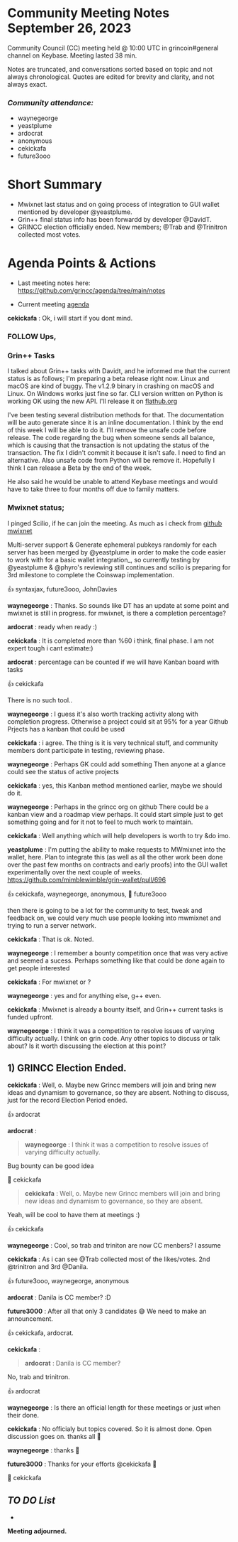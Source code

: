 



# Community Meeting Notes September 26, 2023

Community Council (CC) meeting held @ 10:00 UTC in grincoin#general channel on Keybase. Meeting lasted 38  min.

Notes are truncated, and conversations sorted based on topic and not always chronological. Quotes are edited for brevity and clarity, and not always exact.

### _Community attendance:_

* waynegeorge
* yeastplume
* ardocrat
* anonymous
* cekickafa
* future3ooo





# Short Summary

-  Mwixnet last status and on going process of integration to GUI wallet mentioned by developer @yeastplume. 
-  Grin++ final status info has been forwardd by developer @DavidT.
- GRINCC election officially ended. New members; @Trab and @Trinitron collected most votes. 

# Agenda Points & Actions
 

* Last meeting notes here: https://github.com/grincc/agenda/tree/main/notes

* Current meeting [agenda](https://github.com/grincc/agenda/issues/106)





__cekickafa__ : Ok, i will start if you dont mind.


 ### FOLLOW Ups,

### Grin++ Tasks
I talked about Grin++ tasks with Davidt, and he informed me that the current status is as follows;
I'm preparing a beta release right now. Linux and macOS are kind of buggy. The v1.2.9 binary in crashing on macOS and Linux. On Windows works just fine so far. CLI version written on Python is working OK using the new API. I'll release it on [flathub.org](https://flathub.org/)

I've been testing several distribution methods for that. The documentation will be auto generate since it is an inline documentation. I think by the end of this week I will be able to do it.
I'll remove the unsafe code before release. The code regarding the bug when someone sends all balance, which is causing that the transaction is not updating the status of the transaction. The fix I didn't commit it because it isn't safe. I need to find an alternative.
Also unsafe code from Python will be remove it. Hopefully I think I can release a Beta by the end of the week.


He also said he would be unable to attend Keybase meetings and would have to take three to four months off due to family matters.

### Mwixnet status;

I pinged Scilio, if he can join the meeting. As much as i check from [github mwixnet](https://github.com/mimblewimble/mwixnet/pull/20) 

Multi-server support & Generate ephemeral pubkeys randomly for each server has been merged by @yeastplume in order to make the code easier to work with for a basic wallet integration_, so currently testing by @yeastplume & @phyro's reviewing still continues and scilio is preparing for 3rd milestone to complete the Coinswap implementation.

👍 syntaxjax, future3ooo, JohnDavies


__waynegeorge__ : Thanks. So sounds like DT has an update at some point and mwixnet is still in progress. for mwixnet, is there a completion percentage?


__ardocrat__ : ready when ready :)


__cekickafa__ : It is completed more than %60 i think, final phase. I am not expert tough i cant estimate:)

__ardocrat__ : percentage can be counted if we will have Kanban board with tasks

👍 cekickafa

There is no such tool..

__waynegeorge__ : I guess it's also worth tracking activity along with completion progress. Otherwise a project could sit at 95% for a year
Github Prjects has a kanban that could be used

__cekickafa__ : i agree. The thing is it is very technical stuff, and community members dont participate in testing, reviewing phase.

__waynegeorge__ : Perhaps GK could add something
Then anyone at a glance could see the status of active projects

__cekickafa__ :  yes, this Kanban method mentioned earlier, maybe we should do it.

__waynegeorge__ : Perhaps in the grincc org on github
There could be a kanban view and a roadmap view perhaps. It could start simple just to get something going and for it not to feel to much work to maintain.

__cekickafa__ : Well anything which will help developers is worth to try &do imo.

__yeastplume__ : I'm putting the ability to make requests to MWmixnet into the wallet, here. Plan to integrate this (as well as all the other work been done over the past few months on contracts and early proofs) into the GUI wallet experimentally over the next couple of weeks.
https://github.com/mimblewimble/grin-wallet/pull/696

👍 cekickafa, waynegeorge, anonymous, 🥳 future3ooo

then there is going to be a lot for the community to test, tweak and feedback on, we could very much use people looking into mwmixnet and trying to run a server network.

__cekickafa__ : That is ok. Noted.

__waynegeorge__ : I remember a bounty competition once that was very active and seemed a sucess. Perhaps something like that could be done again to get people interested

__cekickafa__ : For mwixnet or ?

__waynegeorge__ : yes and for anything else, g++ even.

__cekickafa__ : Mwixnet is already a bounty itself, and Grin++ current tasks is funded upfront.

__waynegeorge__ : I think it was a competition to resolve issues of varying difficulty actually.
I think on grin code.
Any other topics to discuss or talk about? Is it worth discussing the election at this point?

## 1) GRINCC Election Ended.


__cekickafa__ : Well, o. Maybe new Grincc members will join and bring new ideas and dynamism to governance, so they are absent. Nothing to discuss, just for the record Election Period ended.

👍 ardocrat

__ardocrat__ :

>__waynegeorge__ : I think it was a competition to resolve issues of varying difficulty actually.

Bug bounty can be good idea

💯 cekickafa

>__cekickafa__ : Well, o. Maybe new Grincc members will join and bring new ideas and dynamism to governance, so they are absent.

Yeah, will be cool to have them at meetings :)

👍 cekickafa

__waynegeorge__ : Cool, so trab and triniton are now CC menbers?
I assume

__cekickafa__ : As i can see @Trab collected most of the likes/votes. 2nd @trinitron and 3rd @Danila.

👍 future3ooo, waynegeorge, anonymous

__ardocrat__ : Danila is CC member? :D

__future3000__ : After all that only 3 candidates 😅 We need to make an announcement.

👍 cekickafa, ardocrat.

__cekickafa__ :

>__ardocrat__ : Danila is CC member?

No, trab and trinitron.

👍  ardocrat

__waynegeorge__ : Is there an official length for these meetings or just when their done.

__cekickafa__ : No officialy but topics covered. So it is almost done. Open discussion goes on.
thanks all 👋

__waynegeorge__ : thanks
👋

__future3000__ : Thanks for your efforts @cekickafa 🙏

🙏 cekickafa


 
## *TO DO List*

* 




**Meeting adjourned.**



